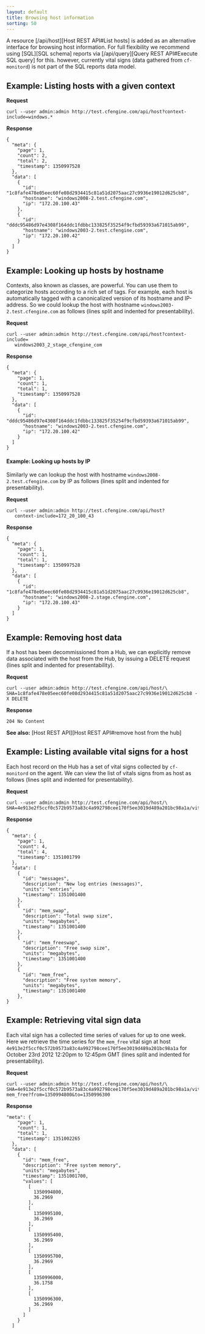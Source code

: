 ```yaml
---
layout: default
title: Browsing host information
sorting: 50
---
```


A resource [/api/host][Host REST API#List hosts] is added as an alternative interface for browsing host
information. For full flexibility we recommend using [SQL][SQL schema]
reports via [/api/query][Query REST API#Execute SQL query] for this. however, currently vital signs (data
gathered from `cf-monitord`) is not part of the SQL reports data model.

## Example: Listing hosts with a given context

**Request**

    curl --user admin:admin http://test.cfengine.com/api/host?context-include=windows.*

**Response**

    {
      "meta": {
        "page": 1,
        "count": 2,
        "total": 2,
        "timestamp": 1350997528
      },
      "data": [
        {
          "id": "1c8fafe478e05eec60fe08d2934415c81a51d2075aac27c9936e19012d625cb8",
          "hostname": "windows2008-2.test.cfengine.com",
          "ip": "172.20.100.43"
        },
        {
          "id": "dddc95486d97e4308f164ddc1fdbbc133825f35254f9cfbd59393a671015ab99",
          "hostname": "windows2003-2.test.cfengine.com",
          "ip": "172.20.100.42"
        }
      ]
    }

## Example: Looking up hosts by hostname

Contexts, also known as classes, are powerful. You can use them to
categorize hosts according to a rich set of tags. For example, each
host is automatically tagged with a canonicalized version of its
hostname and IP-address. So we could lookup the host with hostname
`windows2003-2.test.cfengine.com` as follows (lines split and indented
for presentability).

**Request**

    curl --user admin:admin http://test.cfengine.com/api/host?context-include=
       windows2003_2_stage_cfengine_com

**Response**

    {
      "meta": {
        "page": 1,
        "count": 1,
        "total": 1,
        "timestamp": 1350997528
      },
      "data": [
        {
          "id": "dddc95486d97e4308f164ddc1fdbbc133825f35254f9cfbd59393a671015ab99",
          "hostname": "windows2003-2.test.cfengine.com",
          "ip": "172.20.100.42"
        }
      ]
    }

#### Example: Looking up hosts by IP

Similarly we can lookup the host with hostname
`windows2008-2.test.cfengine.com` by IP as follows (lines split and indented
for presentability).

**Request**

    curl --user admin:admin http://test.cfengine.com/api/host?
       context-include=172_20_100_43

**Response**

    {
      "meta": {
        "page": 1,
        "count": 1,
        "total": 1,
        "timestamp": 1350997528
      },
      "data": [
        {
          "id": "1c8fafe478e05eec60fe08d2934415c81a51d2075aac27c9936e19012d625cb8",
          "hostname": "windows2008-2.stage.cfengine.com",
          "ip": "172.20.100.43"
        }
      ]
    }

## Example: Removing host data

If a host has been decommissioned from a Hub, we can explicitly remove data
associated with the host from the Hub, by issuing a DELETE request (lines
split and indented for presentability).

**Request**

```
curl --user admin:admin http://test.cfengine.com/api/host/\
SHA=1c8fafe478e05eec60fe08d2934415c81a51d2075aac27c9936e19012d625cb8 -X DELETE
```

**Response**

    204 No Content

**See also:** [Host REST API][Host REST API#remove host from the hub]

## Example: Listing available vital signs for a host

Each host record on the Hub has a set of vital signs collected by `cf-monitord`
on the agent. We can view the list of vitals signs from as host as follows
(lines split and indented for presentability).

**Request**

```
curl --user admin:admin http://test.cfengine.com/api/host/\
SHA=4e913e2f5ccf0c572b9573a83c4a992798cee170f5ee3019d489a201bc98a1a/vital
```

**Response**

    {
      "meta": {
        "page": 1,
        "count": 4,
        "total": 4,
        "timestamp": 1351001799
      },
      "data": [
        {
          "id": "messages",
          "description": "New log entries (messages)",
          "units": "entries",
          "timestamp": 1351001400
        },
        {
          "id": "mem_swap",
          "description": "Total swap size",
          "units": "megabytes",
          "timestamp": 1351001400
        },
        {
          "id": "mem_freeswap",
          "description": "Free swap size",
          "units": "megabytes",
          "timestamp": 1351001400
        },
        {
          "id": "mem_free",
          "description": "Free system memory",
          "units": "megabytes",
          "timestamp": 1351001400
        },
    }

## Example: Retrieving vital sign data

Each vital sign has a collected time series of values for up to one week. Here
we retrieve the time series for the `mem_free` vital sign at host
`4e913e2f5ccf0c572b9573a83c4a992798cee170f5ee3019d489a201bc98a1a` for October
23rd 2012 12:20pm to 12:45pm GMT (lines split and indented for
presentability).

**Request**

```
curl --user admin:admin http://test.cfengine.com/api/host/\
SHA=4e913e2f5ccf0c572b9573a83c4a992798cee170f5ee3019d489a201bc98a1a/vital/\
mem_free?from=1350994800&to=1350996300
```

**Response**

    "meta": {
        "page": 1,
        "count": 1,
        "total": 1,
        "timestamp": 1351002265
      },
      "data": [
        {
          "id": "mem_free",
          "description": "Free system memory",
          "units": "megabytes",
          "timestamp": 1351001700,
          "values": [
            [
              1350994800,
              36.2969
            ],
            [
              1350995100,
              36.2969
            ],
            [
              1350995400,
              36.2969
            ],
            [
              1350995700,
              36.2969
            ],
            [
              1350996000,
              36.1758
            ],
            [
              1350996300,
              36.2969
            ]
          ]
        }
      ]
